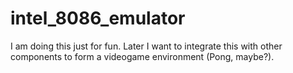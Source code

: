 # intel_8086_emulator
I am doing this just for fun. Later I want to integrate this with other components to form a videogame environment (Pong, maybe?).
